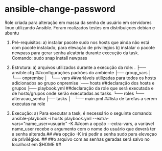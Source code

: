 # ansible-change-password
Role criada para alteração em massa da senha de usuário em servidores linux utilizando Ansible. Foram realizados testes em distribuiçoes debian e ubuntu

1. Pré-requisitos: 
  a) instalar pacote sudo nos hosts que ainda não está com pacote instalado, para elevação de privilégios
  b) instalar o pacote newpass para gerar senha aleatória durante execução da task. Comando: sudo snap install newpass

2. Estrutura:
  a) arquivos utilizados durante a execução da role:
.
├── ansible.cfg ##configurações padrões do ambiente
├── group_vars
│   └── onpremise
│       └── vars ##variáveis utilizadas para todos os hosts adicionados ao grupo onpremise
├── hosts ##declaração dos hosts e grupos
├── playbook.yml ##declaração da role que será executada e de hosts/grupos onde serão executadas as tasks.
└── roles
    └── alteracao_senha
        ├── tasks
        │   └── main.yml ##lista de tarefas a serem executas na role

3. Execução: 
  a) Para executar a task, é necessário o seguinte comando: ansible-playbook -i hosts playbook.yml --extra-vars="name_user=usuario" -K
  ##com a opção --extra-vars, a variável name_user recebe o argumento com o nome do usuário que deverá ter a senha alterada.##
  ##a opção -K irá pedir a senha sudo para eleveçao de privilégios. ##
  ##o arquivo com as senhas geradas será salvo no localhost em $HOME ##
